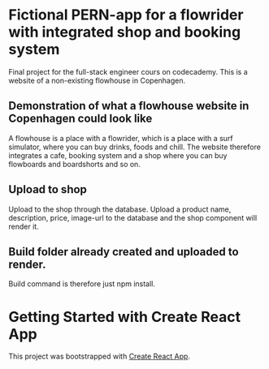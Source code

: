 # Fictional PERN-app for a flowrider with integrated shop and booking system
Final project for the full-stack engineer cours on codecademy.
This is a website of a non-existing flowhouse in Copenhagen. 

## Demonstration of what a flowhouse website in Copenhagen could look like

A flowhouse is a place with a flowrider, which is a place with a surf simulator, where you can buy drinks, foods and chill.
The website therefore integrates a cafe, booking system and a shop where you can buy flowboards and boardshorts and so on. 

## Upload to shop

Upload to the shop through the database. Upload a product name, description, price, image-url to the database and the shop component will render it. 

## Build folder already created and uploaded to render. 

Build command is therefore just npm install.


# Getting Started with Create React App

This project was bootstrapped with [Create React App](https://github.com/facebook/create-react-app).


